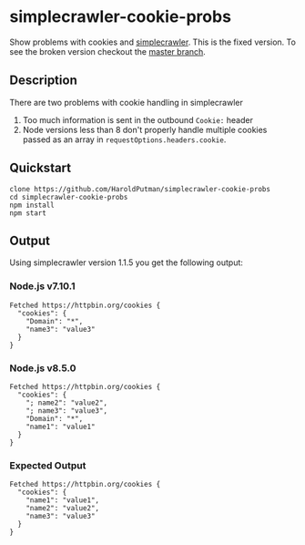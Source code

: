 # simplecrawler-cookie-probs
Show problems with cookies and [simplecrawler](https://github.com/simplecrawler/simplecrawler).
This is the fixed version. To see the broken version checkout the [master branch](../../tree/master).

## Description
There are two problems with cookie handling in simplecrawler
1. Too much information is sent in the outbound `Cookie:` header
2. Node versions less than 8 don't properly handle multiple cookies passed as an array in `requestOptions.headers.cookie`.

## Quickstart

```
clone https://github.com/HaroldPutman/simplecrawler-cookie-probs
cd simplecrawler-cookie-probs
npm install
npm start
```

## Output
Using simplecrawler version 1.1.5 you get the following output:

### Node.js v7.10.1
```
Fetched https://httpbin.org/cookies {
  "cookies": {
    "Domain": "*",
    "name3": "value3"
  }
}
```

### Node.js v8.5.0
```
Fetched https://httpbin.org/cookies {
  "cookies": {
    "; name2": "value2",
    "; name3": "value3",
    "Domain": "*",
    "name1": "value1"
  }
}
```

### Expected Output
```
Fetched https://httpbin.org/cookies {
  "cookies": {
    "name1": "value1",
    "name2": "value2",
    "name3": "value3"
  }
}
```
